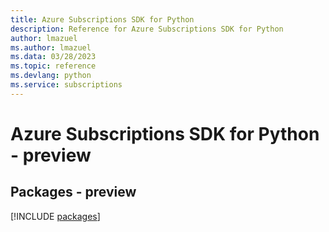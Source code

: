 ```yaml
---
title: Azure Subscriptions SDK for Python
description: Reference for Azure Subscriptions SDK for Python
author: lmazuel
ms.author: lmazuel
ms.data: 03/28/2023
ms.topic: reference
ms.devlang: python
ms.service: subscriptions
---
```

# Azure Subscriptions SDK for Python - preview
## Packages - preview
[!INCLUDE [packages](subscriptions-index.md)]